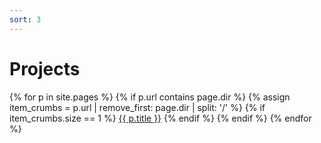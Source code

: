 ```yaml
---
sort: 3
---
```


# Projects

{% for p in site.pages %}
{% if p.url contains page.dir %}
{% assign item_crumbs = p.url | remove_first: page.dir | split: '/' %}
{% if item_crumbs.size == 1 %}
<a href="{{ p.url | relative_url }}" target="_blank">{{ p.title }}</a>
{% endif %}
{% endif %}
{% endfor %}
